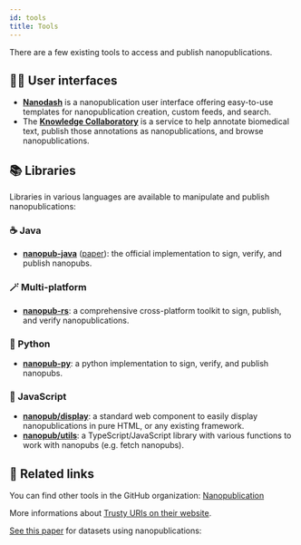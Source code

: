 ```yaml
---
id: tools
title: Tools
---
```


There are a few existing tools to access and publish nanopublications.

## 👩‍💻 User interfaces

- [**Nanodash**](https://github.com/knowledgepixels/nanodash) is a nanopublication user interface offering easy-to-use templates for nanopublication creation, custom feeds, and search.
- The [**Knowledge Collaboratory**](https://collaboratory.semanticscience.org/) is a service to help annotate biomedical text, publish those annotations as nanopublications, and browse nanopublications.

## 📚️ Libraries

Libraries in various languages are available to manipulate and publish nanopublications:

### ☕️ Java

- [**nanopub-java**](https://github.com/Nanopublication/nanopub-java) ([paper](https://arxiv.org/abs/1508.04977)): the official implementation to sign, verify, and publish nanopubs.

### 🪄 Multi-platform

- [**nanopub-rs**](https://vemonet.github.io/nanopub-rs/): a comprehensive cross-platform toolkit to sign, publish, and verify nanopublications.

### 🐍 Python

- [**nanopub-py**](https://nanopublication.github.io/nanopub-py/): a python implementation to sign, verify, and publish nanopubs.

### 🚀 JavaScript

- [**nanopub/display**](https://github.com/vemonet/nanopub-display): a standard web component to easily display nanopublications in pure HTML, or any existing framework.
- [**nanopub/utils**](https://github.com/knowledgepixels/nanopub-utils): a TypeScript/JavaScript library with various functions to work with nanopubs (e.g. fetch nanopubs).

## 🔗 Related links

You can find other tools in the GitHub organization: [Nanopublication](https://github.com/Nanopublication/)

More informations about [Trusty URIs on their website](http://trustyuri.net/).

[See this paper](https://arxiv.org/abs/1809.06532) for datasets using nanopublications:

